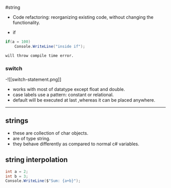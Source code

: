 #string

- Code refactoring: reorganizing existing code, without changing the functionality.

- if
```c#
if(a = 100) 
	Console.WriteLine("inside if");
```
	will throw compile time error.

### switch
-![[switch-statement.png]]
- works with most of datatype except float and double.
- case labels use a pattern: constant or relational.
- default will be executed at last ,whereas it can be placed anywhere.
___
## strings
- these are collection of char objects.
- are of type string.
- they behave differently as compared to normal c# variables.



## string interpolation
```c#
int a = 2;
int b = 3;
Console.WriteLine($"Sum: {a+b}");
```
